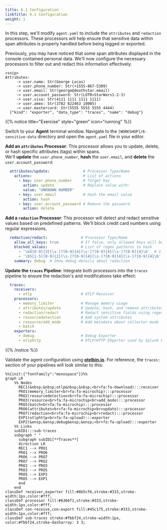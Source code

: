 ```yaml
---
title: 6.1 Configuration
linkTitle: 6.1 Configuration
weight: 1
---
```


In this step, we'll modify `agent.yaml` to include the `attributes` and `redaction` processors. These processors will help ensure that sensitive data within span attributes is properly handled before being logged or exported.

Previously, you may have noticed that some span attributes displayed in the console contained personal data. We'll now configure the necessary processors to filter out and redact this information effectively.

```text
<snip>
Attributes:
     -> user.name: Str(George Lucas)
     -> user.phone_number: Str(+1555-867-5309)
     -> user.email: Str(george@deathstar.email)
     -> user.account_password: Str(LOTR>StarWars1-2-3)
     -> user.visa: Str(4111 1111 1111 1111)
     -> user.amex: Str(3782 822463 10005)
     -> user.mastercard: Str(5555 5555 5555 4444)
  {"kind": "exporter", "data_type": "traces", "name": "debug"}
```

{{% notice title="Exercise" style="green" icon="running" %}}

Switch to your **Agent** terminal window. Navigate to the `[WORKSHOP]/6-sensitive-data` directory and open the `agent.yaml` file in your editor.

**Add an `attributes` Processor**: This processor allows you to update, delete, or hash specific attributes (tags) within spans.  
We'll **update** the `user.phone_number`, **hash** the `user.email`, and **delete** the `user.account_password`:

```yaml
  attributes/update:               # Processor Type/Name
    actions:                       # List of actions
      - key: user.phone_number     # Target key
        action: update             # Replace value with:
        value: "UNKNOWN NUMBER"
      - key: user.email            # Hash the email value
        action: hash               
      - key: user.account_password # Remove the password
        action: delete
  ```

**Add a `redaction` Processor**: This processor will detect and redact sensitive values based on predefined patterns. We'll block credit card numbers using regular expressions.

```yaml
  redaction/redact:               # Processor Type/Name
    allow_all_keys: true          # If false, only allowed keys will be retained
    blocked_values:               # List of regex patterns to hash
      - '\b4[0-9]{3}[\s-]?[0-9]{4}[\s-]?[0-9]{4}[\s-]?[0-9]{4}\b'  # Visa card
      - '\b5[1-5][0-9]{2}[\s-]?[0-9]{4}[\s-]?[0-9]{4}[\s-]?[0-9]{4}\b'  # MasterCard
    summary: debug  # Show debug details about redaction
```

**Update the `traces` Pipeline**: Integrate both processors into the `traces` pipeline to ensure the redaction's and modifications take effect:

```yaml
  traces:
    receivers:
      - otlp                      # OTLP Receiver
    processors:
      - memory_limiter            # Manage memory usage
      - attributes/update         # Update, hash, and remove attributes
      - redaction/redact          # Redact sensitive fields using regex
      - resourcedetection         # Add system attributes
      - resource/add_mode         # Add metadata about collector mode
      - batch
    exporters:
      - debug                     # Debug Exporter
      - otlphttp                  # OTLP/HTTP EXporter used by Splunk O11Y 
```

{{% /notice %}}

Validate the agent configuration using **[otelbin.io](https://www.otelbin.io/)**. For reference, the `traces:` section of your pipelines will look similar to this:

```mermaid
%%{init:{"fontFamily":"monospace"}}%%
graph LR
    %% Nodes
      REC1(&nbsp;&nbsp;otlp&nbsp;&nbsp;<br>fa:fa-download):::receiver
      PRO1(memory_limiter<br>fa:fa-microchip):::processor
      PRO2(resourcedetection<br>fa:fa-microchip):::processor
      PRO3(resource<br>fa:fa-microchip<br>add_mode):::processor
      PRO5(batch<br>fa:fa-microchip):::processor
      PRO6(attributes<br>fa:fa-microchip<br>update):::processor
      PRO7(redaction<br>fa:fa-microchip<br>redact):::processor
      EXP1(otlphttp<br>fa:fa-upload):::exporter
      EXP2(&ensp;&ensp;debug&ensp;&ensp;<br>fa:fa-upload):::exporter
    %% Links
    subID1:::sub-traces
    subgraph " "
      subgraph subID1[**Traces**]
      direction LR
      REC1 --> PRO1
      PRO1 --> PRO6
      PRO6 --> PRO7
      PRO7 --> PRO2
      PRO2 --> PRO3
      PRO3 --> PRO5
      PRO5 --> EXP2
      PRO5 --> EXP1
      end
    end
classDef receiver,exporter fill:#8b5cf6,stroke:#333,stroke-width:1px,color:#fff;
classDef processor fill:#6366f1,stroke:#333,stroke-width:1px,color:#fff;
classDef con-receive,con-export fill:#45c175,stroke:#333,stroke-width:1px,color:#fff;
classDef sub-traces stroke:#fbbf24,stroke-width:1px, color:#fbbf24,stroke-dasharray: 3 3;
```
